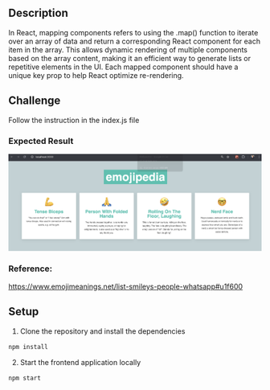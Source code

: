 ## Description
In React, mapping components refers to using the .map() function to iterate over an array of data and return a corresponding React component for each item in the array. This allows dynamic rendering of multiple components based on the array content, making it an efficient way to generate lists or repetitive elements in the UI. Each mapped component should have a unique key prop to help React optimize re-rendering.

## Challenge
Follow the instruction in the index.js file

### Expected Result
![image](./src/assets/challenge.png)

### Reference:
https://www.emojimeanings.net/list-smileys-people-whatsapp#u1f600

## Setup

1. Clone the repository and install the dependencies
```bash
npm install
```
2. Start the frontend application locally
```bash
npm start
```